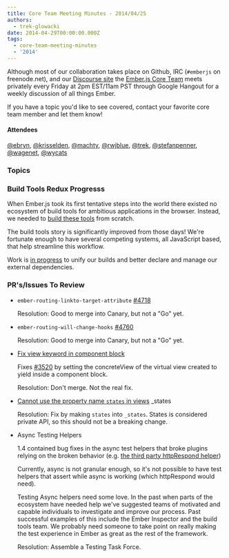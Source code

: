 ```yaml
---
title: Core Team Meeting Minutes - 2014/04/25
authors:
  - trek-glowacki
date: 2014-04-29T00:00:00.000Z
tags:
  - core-team-meeting-minutes
  - '2014'
---
```



Although most of our collaboration takes place on Github, IRC
(`#emberjs` on freenode.net), and our [Discourse site](http://discuss.emberjs.com/)
the [Ember.js Core Team](/team) meets privately every
Friday at 2pm EST/11am PST through Google Hangout for a weekly
discussion of all things Ember.

If you have a topic you'd like to see covered, contact your favorite
core team member and let them know!

#### Attendees

<!--   [@ebryn](https://twitter.com/ebryn),
  [@krisselden](https://twitter.com/krisselden),
  [@machty](https://twitter.com/machty),
  [@rwjblue](https://twitter.com/rwjblue),
  [@trek](https://twitter.com/trek),
  [@stefanpenner](https://twitter.com/stefanpenner),
  [@wagenet](https://twitter.com/wagenet),
  [@tomdale](https://twitter.com/tomdale),
  [@wifelette](https://twitter.com/wifelette),
  [@wycats](https://twitter.com/wycats) -->


[@ebryn](https://twitter.com/ebryn),
[@krisselden](https://twitter.com/krisselden),
[@machty](https://twitter.com/machty),
[@rwjblue](https://twitter.com/rwjblue),
[@trek](https://twitter.com/trek),
[@stefanpenner](https://twitter.com/stefanpenner),
[@wagenet](https://twitter.com/wagenet),
[@wycats](https://twitter.com/wycats)

### Topics

### Build Tools Redux Progresss
When Ember.js took its first tentative steps into the world there existed no
ecosystem of build tools for ambitious applications in the browser. Instead,
we needed to [build these tools](https://github.com/livingsocial/rake-pipeline)
from scratch.

The build tools story is significantly improved from those days! We're fortunate enough to
have several competing systems, all JavaScript based, that help streamline this workflow.

Work is [in progress](https://github.com/rwjblue/ember.js/tree/broccolify) to unify our builds
and better declare and manage our external dependencies.

### PR's/Issues To Review

*  `ember-routing-linkto-target-attribute` [#4718](https://github.com/emberjs/ember.js/pull/4718)

    Resolution: Good to merge into Canary, but not a "Go" yet.

*  `ember-routing-will-change-hooks` [#4760](https://github.com/emberjs/ember.js/pull/4760)

    Resolution: Good to merge into Canary, but not a "Go" yet.

* [Fix view keyword in component block](https://github.com/emberjs/ember.js/pull/4770)

  Fixes [#3520](https://github.com/emberjs/ember.js/pull/3520) by setting the concreteView
  of the virtual view created to yield inside a component block.

  Resolution: Don't merge. Not the real fix.

* [Cannot use the property name `states` in views](https://github.com/emberjs/ember.js/issues/4764)
_states

  Resolution: Fix by making `states` into `_states`. States is considered private API,
  so this should not be a breaking change.

* Async Testing Helpers

  1.4 contained bug fixes in the async test helpers that broke plugins relying on the broken
  behavior (e.g. [the third party httpRespond helper](https://github.com/trek/ember-testing-httpRespond))

  Currently, async is not granular enough, so it's not possible to have test helpers that
  assert while async is working (which httpRespond would need).

  Testing Async helpers need some love. In the past when parts of the ecosystem have needed
  help we've suggested teams of motivated and capable individuals to investigate and improve
  our process. Past successful examples of this include the Ember Inspector and the build tools
  team. We probably need someone to take point on really making the test experience in Ember
  as great as the rest of the framework.

  Resolution: Assemble a Testing Task Force.
